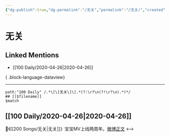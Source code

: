```yaml
---
{"dg-publish":true,"dg-permalink":"/无关","permalink":"/无关/","created":"2023-04-03T19:02:19.000+08:00","updated":"2023-08-24T18:08:20.559+08:00"}
---
```


# 无关

## Linked Mentions
- [[100 Daily/2020-04-26\|2020-04-26]]

{ .block-language-dataview}

---

```expander
path:"100 Daily" /.*\[\[无关\]\].*(?:\r?\n(?!\r?\n).*)*/
## [[$filename]]
$match
```
## [[100 Daily/2020-04-26\|2020-04-26]]
🌟《[[200 Songs/无关\|无关]]》宝宝MV上线两周年。[微博正文](https://m.weibo.cn/6466290670/4498101160772943)
<-->